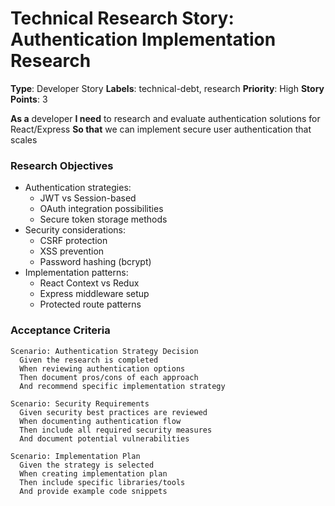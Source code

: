 # Technical Research Story: Authentication Implementation Research

**Type**: Developer Story
**Labels**: technical-debt, research
**Priority**: High
**Story Points**: 3

**As a** developer
**I need** to research and evaluate authentication solutions for React/Express
**So that** we can implement secure user authentication that scales

### Research Objectives
* Authentication strategies:
    - JWT vs Session-based
    - OAuth integration possibilities
    - Secure token storage methods
* Security considerations:
    - CSRF protection
    - XSS prevention
    - Password hashing (bcrypt)
* Implementation patterns:
    - React Context vs Redux
    - Express middleware setup
    - Protected route patterns

### Acceptance Criteria
```gherkin
Scenario: Authentication Strategy Decision
  Given the research is completed
  When reviewing authentication options
  Then document pros/cons of each approach
  And recommend specific implementation strategy

Scenario: Security Requirements
  Given security best practices are reviewed
  When documenting authentication flow
  Then include all required security measures
  And document potential vulnerabilities

Scenario: Implementation Plan
  Given the strategy is selected
  When creating implementation plan
  Then include specific libraries/tools
  And provide example code snippets